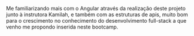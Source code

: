 Me familiarizando mais com o Angular através da realização deste projeto junto à instrutora Kamilah, e também com as estruturas de apis, muito bom para o crescimento no conhecimento do desenvolvimento full-stack a que venho me propondo inserida neste bootcamp. 
